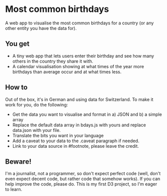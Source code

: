 Most common birthdays
=====================

A web app to visualise the most common birthdays for a country (or any other entity you have the data for).

You get
-------
* A tiny web app that lets users enter their birthday and see how many others in the country they share it with.
* A calendar visualisation showing at what times of the year more birthdays than average occur and at what times less.

How to
------
Out of the box, it's in German and using data for Switzerland. To make it work for you, do the following:
* Get the data you want to visualise and format in a) JSON and b) a simple array
* Replace the default data array in bdays.js with yours and replace data.json with your file.
* Translate the bits you want in your language
* Add a caveat to your data to the .caveat paragraph if needed.
* Link to your data source in #footnote, please leave the credit.

Beware!
------
I'm a journalist, not a programmer, so don't expect perfect code (well, don't even expect decent code, but rather code that somehow works). If you can help improve the code, please do. This is my first D3 project, so I'm eager to learn.


